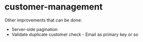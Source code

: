 # customer-management

Other improvements that can be done:
- Server-side pagination
- Validate duplicate customer check - Email as primary key or so
